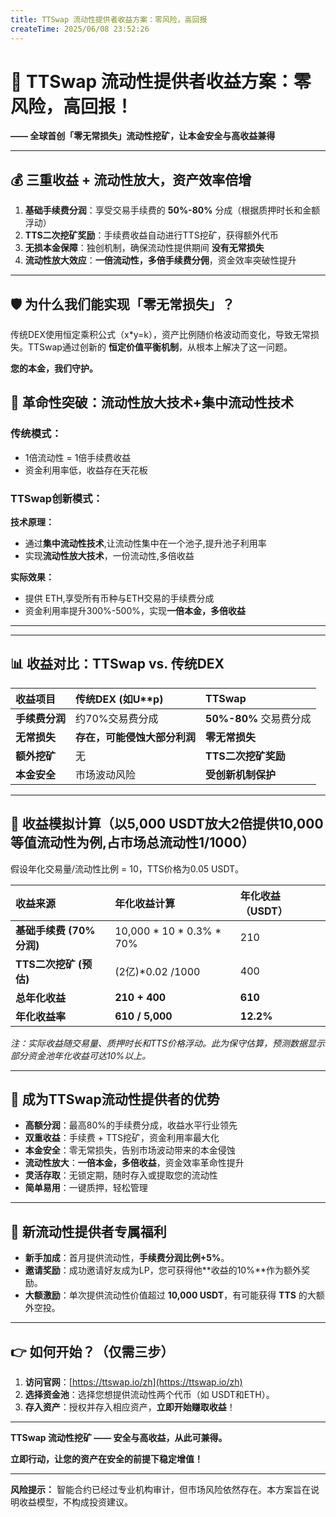 ```yaml
---
title: TTSwap 流动性提供者收益方案：零风险，高回报
createTime: 2025/06/08 23:52:26
---
```

# 🌟 **TTSwap 流动性提供者收益方案：零风险，高回报！**
**—— 全球首创「零无常损失」流动性挖矿，让本金安全与高收益兼得**

---
## 💰 **三重收益 + 流动性放大，资产效率倍增**

1.  **基础手续费分润**：享受交易手续费的 **50%-80%** 分成（根据质押时长和金额浮动）
2.  **TTS二次挖矿奖励**：手续费收益自动进行TTS挖矿，获得额外代币
3.  **无损本金保障**：独创机制，确保流动性提供期间 **没有无常损失**
4.  **流动性放大效应**：**一倍流动性，多倍手续费分佣**，资金效率突破性提升
---

## 🛡️ **为什么我们能实现「零无常损失」？**

传统DEX使用恒定乘积公式（x*y=k），资产比例随价格波动而变化，导致无常损失。TTSwap通过创新的 **恒定价值平衡机制**，从根本上解决了这一问题。

**您的本金，我们守护。**

## 🚀 **革命性突破：流动性放大技术+集中流动性技术**

### **传统模式：**
- 1倍流动性 = 1倍手续费收益
- 资金利用率低，收益存在天花板

### **TTSwap创新模式：**


**技术原理：**
- 通过**集中流动性技术**,让流动性集中在一个池子,提升池子利用率
- 实现**流动性放大技术**，一份流动性,多倍收益


**实际效果：**
- 提供 ETH,享受所有币种与ETH交易的手续费分成
- 资金利用率提升300%-500%，实现**一倍本金，多倍收益**

---
---

## 📊 **收益对比：TTSwap vs. 传统DEX**

| 收益项目 | 传统DEX (如U**p) | **TTSwap** |
| :--- | :--- | :--- |
| **手续费分润** | 约70%交易费分成 | **50%-80%** 交易费分成 |
| **无常损失** | **存在，可能侵蚀大部分利润** | **零无常损失** |
| **额外挖矿** | 无 | **TTS二次挖矿奖励** |
| **本金安全** | 市场波动风险 | **受创新机制保护** |

---


## 🚀 **收益模拟计算（以5,000 USDT放大2倍提供10,000等值流动性为例,占市场总流动性1/1000）**

假设年化交易量/流动性比例 = 10，TTS价格为0.05 USDT。

| 收益来源 | 年化收益计算 | 年化收益（USDT） |
| :--- | :--- | :--- |
| **基础手续费 (70%分润)** | 10,000 * 10 * 0.3% * 70% | 210 |
| **TTS二次挖矿 (预估)** | (2亿)*0.02 /1000 | 400 |
| **总年化收益** | **210 + 400** | **610** |
| **年化收益率** | **610 / 5,000** | **12.2%** |

*注：实际收益随交易量、质押时长和TTS价格浮动。此为保守估算，预测数据显示部分资金池年化收益可达10%以上。*

---

## 💎 **成为TTSwap流动性提供者的优势**

-   **高额分润**：最高80%的手续费分成，收益水平行业领先
-   **双重收益**：手续费 + TTS挖矿，资金利用率最大化
-   **本金安全**：零无常损失，告别市场波动带来的本金侵蚀
-   **流动性放大**：**一倍本金，多倍收益**，资金效率革命性提升
-   **灵活存取**：无锁定期，随时存入或提取您的流动性
-   **简单易用**：一键质押，轻松管理

---

## 🎁 **新流动性提供者专属福利**

-   **新手加成**：首月提供流动性，**手续费分润比例+5%**。
-   **邀请奖励**：成功邀请好友成为LP，您可获得他**收益的10%**作为额外奖励。
-   **大额激励**：单次提供流动性价值超过 **10,000 USDT**，有可能获得 **TTS** 的大额外空投。

---

## 👉 **如何开始？（仅需三步）**

1.  **访问官网**：[https://ttswap.io/zh](https://ttswap.io/zh)
2.  **选择资金池**：选择您想提供流动性两个代币（如 USDT和ETH）。
3.  **存入资产**：授权并存入相应资产，**立即开始赚取收益**！

---

**TTSwap 流动性挖矿 —— 安全与高收益，从此可兼得。**

**立即行动，让您的资产在安全的前提下稳定增值！**

---
**风险提示：** 智能合约已经过专业机构审计，但市场风险依然存在。本方案旨在说明收益模型，不构成投资建议。